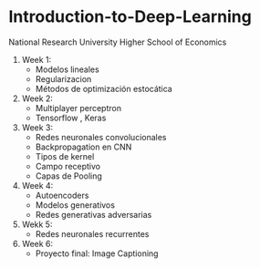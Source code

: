 # Introduction-to-Deep-Learning
National Research University Higher School of Economics
1. Week 1:
   - Modelos lineales
   - Regularizacion
   - Métodos de optimización estocática
2. Week 2:
    - Multiplayer perceptron
    - Tensorflow , Keras
3. Week 3:
    - Redes neuronales convolucionales
    - Backpropagation en CNN
    - Tipos de kernel
    - Campo receptivo
    - Capas de Pooling
4. Week 4:
     - Autoencoders
     - Modelos generativos
     - Redes generativas adversarias
5. Wekk 5:
     - Redes neuronales recurrentes
6. Week 6:
     - Proyecto final: Image Captioning
	
